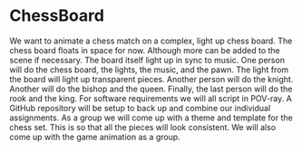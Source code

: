 # ChessBoard
We want to animate a chess match on a complex, light up chess board. The chess board floats in space for now. Although more can be added to the scene if necessary. The board itself light up in sync to music. One person will do the chess board, the lights, the music, and the pawn. The light from the board will light up transparent pieces. Another person will do the knight. Another will do the bishop and the queen. Finally, the last person will do the rook and the king.
           	For software requirements we will all script in POV-ray. A GitHub repository will be setup to back up and combine our individual assignments. As a group we will come up with a theme and template for the chess set. This is so that all the pieces will look consistent. We will also come up with the game animation as a group.
